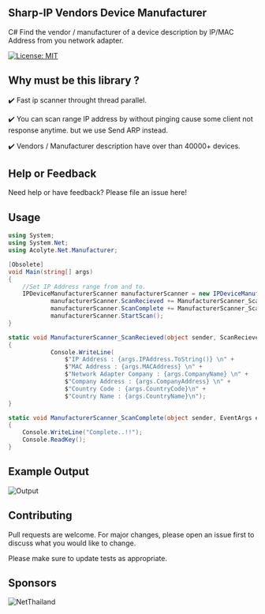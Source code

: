 ## Sharp-IP  Vendors Device Manufacturer
C# Find the vendor / manufacturer of a device description  by IP/MAC Address from you network adapter.

[![License: MIT](https://img.shields.io/badge/License-MIT-yellow.svg)](https://choosealicense.com/licenses/mit/)

##  Why must be this library ?

✔️ Fast ip scanner throught thread parallel.

✔️ You can scan range IP address by without pinging cause some client not response anytime. but we use Send ARP instead.

✔️ Vendors / Manufacturer description have over than 40000+ devices.

## Help or Feedback

Need help or have feedback?  Please file an issue here!

## Usage

```csharp
using System;
using System.Net;
using Acolyte.Net.Manufacturer;

[Obsolete]
void Main(string[] args)
{
    //Set IP Address range from and to.
    IPDeviceManufacturerScanner manufacturerScanner = new IPDeviceManufacturerScanner(IPAddress.Parse("192.168.10.1"), IPAddress.Parse("192.168.10.255"));    
            manufacturerScanner.ScanRecieved += ManufacturerScanner_ScanRecieved;
            manufacturerScanner.ScanComplete += ManufacturerScanner_ScanComplete;
            manufacturerScanner.StartScan();
}

static void ManufacturerScanner_ScanRecieved(object sender, ScanRecievedEventArgs args)
{
            Console.WriteLine(
                $"IP Address : {args.IPAddress.ToString()} \n" +
                $"MAC Address : {args.MACAddress} \n" +
                $"Network Adapter Company : {args.CompanyName} \n" +
                $"Company Address : {args.CompanyAddress} \n" +
                $"Country Code : {args.CountryCode}\n" +
                $"Country Name : {args.CountryName}\n");
}

static void ManufacturerScanner_ScanComplete(object sender, EventArgs e)
{
	Console.WriteLine("Complete..!!");
	Console.ReadKey();
}

```
## Example Output
![Output](https://github.com/KravitzMC/IPDeviceManufacturer/blob/main/outputexample.png)


## Contributing
Pull requests are welcome. For major changes, please open an issue first to discuss what you would like to change.

Please make sure to update tests as appropriate.

## Sponsors

![NetThailand](https://github.com/KravitzMC/IPDeviceManufacturer/blob/main/netthailand.png)
